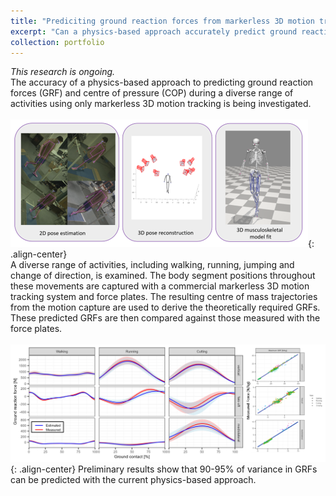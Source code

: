 ```yaml
---
title: "Prediciting ground reaction forces from markerless 3D motion tracking"
excerpt: "Can a physics-based approach accurately predict ground reaction forces from markerless 3D motion tracking during diverse activities? <br/><img src='/images/mmc_grf_prediction_cover.png'>"
collection: portfolio
---
```

*This research is ongoing.*  
The accuracy of a physics-based approach to predicting ground reaction forces (GRF) and centre of pressure (COP) during a diverse range of activities using only markerless 3D motion tracking is being investigated.  
` `  
![Custom markerless motion capture pose estimation](/images/mmc_grf_prediction_mocap.png){: .align-center}  
A diverse range of activities, including walking, running, jumping and change of direction, is examined. The body segment positions throughout these movements are captured with a commercial markerless 3D motion tracking system and force plates. The resulting centre of mass trajectories from the motion capture are used to derive the theoretically required GRFs. These predicted GRFs are then compared against those measured with the force plates.  
` `  
![Predicted vs measured GRFs](/images/mmc_grf_prediction_results.png){: .align-center}
Preliminary results show that 90-95% of variance in GRFs can be predicted with the current physics-based approach.

<!--COP trajectories are predicted using the assumption of zero net moment about the body's centre of mass, proposed by [Herr and Popovic (2008)](https://doi.org/10.1242/jeb.008573) and likewise compared against the measured ground truth.-->
